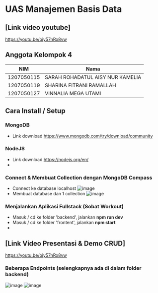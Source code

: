 # UAS Manajemen Basis Data


## [Link video youtube]
https://youtu.be/oiy57nRx8vw

## Anggota Kelompok 4
|NIM|Nama|
|--|--|
|1207050115|SARAH ROHADATUL AISY NUR KAMELIA|
|1207050119|SHARINA FITRANI RAMALLAH|
|1207050127|VINNALIA MEGA UTAMI|

## Cara Install / Setup
### MongoDB
- Link download  https://www.mongodb.com/try/download/community
### NodeJS
- Link download https://nodejs.org/en/
- 
### Connect & Membuat Collection dengan MongoDB Compass
- Connect ke database localhost
![image](https://user-images.githubusercontent.com/112849065/209295098-a6d48da2-8290-4b68-b891-95442a644f9d.png)
- Membuat database dan 1 collection
![image](https://user-images.githubusercontent.com/112849065/209294825-63e7fe81-6fe7-4dad-97ab-80ff5b728f79.png)

 
###  Menjalankan Aplikasi Fullstack (Sobat Workout)
- Masuk / cd ke folder 'backend', jalankan **npm run dev**
- Masuk / cd ke folder 'frontent', jalankan **npm start**
- 
## [Link Video Presentasi & Demo CRUD]
https://youtu.be/oiy57nRx8vw

### Beberapa Endpoints (selengkapnya ada di dalam folder backend)
![image](https://user-images.githubusercontent.com/112849065/209294898-f9b38d54-d7fa-4cf9-b9b9-a370c3a5e963.png)
![image](https://user-images.githubusercontent.com/112849065/209294914-cc488f45-db61-44c7-85e9-f3916369b1de.png)

